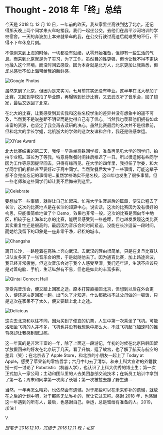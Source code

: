 # Thought - 2018 年「终」总结

今天是 2018 年 12 月 10 日，一年前的昨天，我从家里坐高铁到达了北京。还记得那天晚上两个同学来火车站接我，我们一起坐公交，去他们在昌平沙河培训的学校宿舍。一天的奔波加上本来就晕车的我，在公交行驶过高速后就难受的不行，不得不下车休息片刻。

不像刚来到上海的时候，一切都没有就绪，从零开始准备，但却有一些生活的气息。而来到北京就是为了实习，为了工作。虽然目的性更强，但也让我不得不更快地融入这个环境，而没时间去感受。因为本身就是北方人，北京更加让我熟悉，但却总感觉不如上海带给我的新鲜感。

![Google Photos](1.png)

虽然来到了北京，但因为是来实习，七月前其实还没有毕业。这半年在北大参加了比赛，又回到学校拍了毕业照，再辗转到长沙比赛，又去武汉听了音乐会，回了趟家，最后又返回了北京。

在北大的比赛，让我感受到其实我和这些名校学生的差异并没有想象中的遥不可及，当然我不是说差距不明显而是觉得自己有了信心。当然我也羡慕他们拥有如此丰富的资源，也坚定了我会再去读研的决心。虽然比赛最后的名次并不是很靠前，但和北大的学长学姐，北航浙大的学弟的这次友谊和合作，我还是倍感幸运。

![XiYue Award](2.jpg)

北大比赛结束的第二天，我便一早乘坐高铁回学校，准备再见见大学的同学们，拍拍毕业照。班长为了等我，特意将聚餐时间往后推迟了一日。所以很遗憾有些同学因为工作等原因提早回去，只得有缘再见。在大学的四年里，我担任了学委，和大学同学们的相处甚至要好过于高中同学。当然聚餐后发生了一些事情，可能这辈子都不会完全忘记的事情吧...虽然学校确实不是名校，这四年也发生了很多事情，但一些老师和这些同学们却让我不后悔来到这里。

![Celebrate](3.jpg)

要想放下一些事情，就得让自己忙起来。忙完大学生涯最后的篇章，便又启程去了长沙，这次的比赛地点是在长沙的超算中心。说实话，这次的比赛因为没有很好的构思，只能很简单地做了个 Demo，效果也非常一般。这次的比赛是面向华中地区，相较于在上海和北京的比赛，能明显感受到一些差距，但也越发发现这类比赛其实重复性还是很高的。最后因为音乐会的时间紧迫，没能在长沙逗留一段时间，而她给我留下的印象是一座非常干净，轻松的城市。

![Changsha](4.jpg)

离开长沙，一路睡着在高铁上奔向武汉。去武汉的理由很简单，只是在复旦比赛认识队友多买了一张音乐会的票，于是就随他去了。因为通宵比赛，加上路途奔波，我已经非常疲倦，但这次音乐会对于我个人感受至深。我们还年轻，生活不应该只是对着电脑、手机，生活纵然有不易，但也是如此的丰富多彩。

![Qintai Concert Hall](5.jpg)

享受完音乐会，便又踏上回家之途。原本打算直接回北京，但想到以后在外会更久，便还是决定回家一趟。出门久了才知道，什么都抵挡不过父母做的一顿饭，只是这次在家呆不了太久，便又要踏上北上之途。

![Delicious](6.jpg)

这次去北京和以往不同，因为买到了便宜的机票，人生中第一次乘坐了飞机。可能洛阳坐飞机的人并不多，飞机也并没有我想象中那么大，不过飞机起飞加速时的推背感却让我感到很过瘾。

这一年真的是非常丰富的一年，除了上面这一段游记，年初的时候在北京陪韩国留学放假回来的好友在北京玩了几天，看了升旗，逛了故宫，也了解了航天与航空的差异（笑）；在北京去了 Apple Store，和北京的小朋友一起上了 Today at Apple，感受了苹果新的零售哲学；六月中旬去了清华，和来上科大宣讲的外籍教授一对一讨论了 Robotistic（机器人学），也认识了上科大优秀的博士生；第一次正式加入一家公司；主动和团队里的人去美团总部交流技术；在新员工培训中拿到了第一名；周末和同学第一次爬了长城；第一次被拉去蹦了野生迪...

当然，一年再怎么精彩，也依然会有遗憾。对于那些可以在未来弥补的遗憾，就放在之后的计划中吧，对于那些无法弥补的，就让它过去吧。感谢 2018 年，也感谢这一年遇到的所有人，最后，也感谢自己。幸运，总是留给有准备的人。2019，加油！

*V.*

*提笔于 2018.12.10，完结于 2018.12.11 晚；北京*
